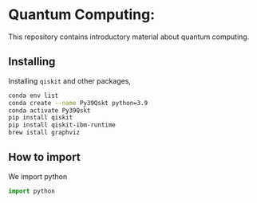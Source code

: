 # Quantum Computing: 

This repository contains introductory material about quantum computing.

## Installing
Installing ```qiskit``` and other packages,

```bash
conda env list
conda create --name Py39Qskt python=3.9
conda activate Py39Qskt
pip install qiskit
pip install qiskit-ibm-runtime
brew istall graphviz
```

## How to import

We import python
```python
import python
```

